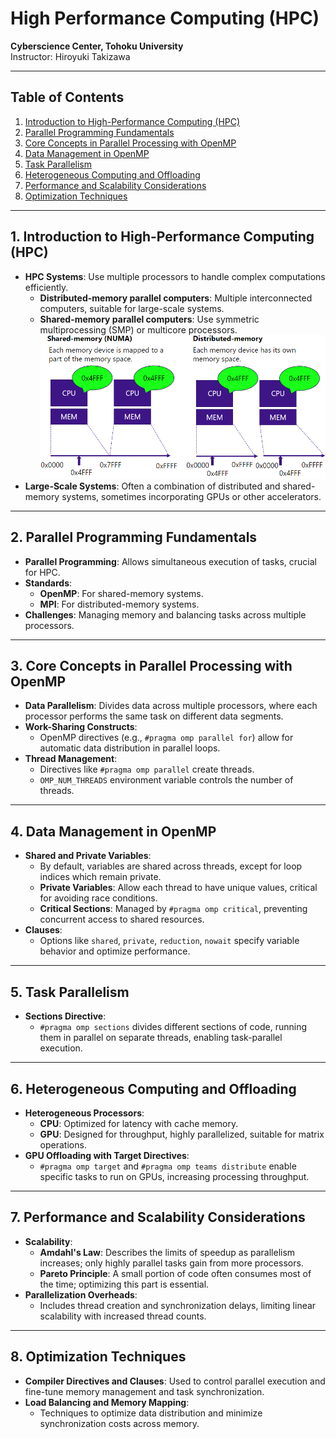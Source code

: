 # High Performance Computing (HPC)
**Cyberscience Center, Tohoku University**  
Instructor: Hiroyuki Takizawa

---
## Table of Contents

1. [Introduction to High-Performance Computing (HPC)](#1-introduction-to-high-performance-computing-hpc)
2. [Parallel Programming Fundamentals](#2-parallel-programming-fundamentals)
3. [Core Concepts in Parallel Processing with OpenMP](#3-core-concepts-in-parallel-processing-with-openmp)
4. [Data Management in OpenMP](#4-data-management-in-openmp)
5. [Task Parallelism](#5-task-parallelism)
6. [Heterogeneous Computing and Offloading](#6-heterogeneous-computing-and-offloading)
7. [Performance and Scalability Considerations](#7-performance-and-scalability-considerations)
8. [Optimization Techniques](#8-optimization-techniques)



---

## 1. Introduction to High-Performance Computing (HPC)
   - **HPC Systems**: Use multiple processors to handle complex computations efficiently.
     - **Distributed-memory parallel computers**: Multiple interconnected computers, suitable for large-scale systems.
     - **Shared-memory parallel computers**: Use symmetric multiprocessing (SMP) or multicore processors. \
![Sharing Memory](image/Sharing_Memory.png)
   - **Large-Scale Systems**: Often a combination of distributed and shared-memory systems, sometimes incorporating GPUs or other accelerators.

---

## 2. Parallel Programming Fundamentals
   - **Parallel Programming**: Allows simultaneous execution of tasks, crucial for HPC.
   - **Standards**:
     - **OpenMP**: For shared-memory systems.
     - **MPI**: For distributed-memory systems.
   - **Challenges**: Managing memory and balancing tasks across multiple processors.

---

## 3. Core Concepts in Parallel Processing with OpenMP
   - **Data Parallelism**: Divides data across multiple processors, where each processor performs the same task on different data segments.
   - **Work-Sharing Constructs**:
     - OpenMP directives (e.g., `#pragma omp parallel for`) allow for automatic data distribution in parallel loops.
   - **Thread Management**:
     - Directives like `#pragma omp parallel` create threads.
     - `OMP_NUM_THREADS` environment variable controls the number of threads.

---

## 4. Data Management in OpenMP
   - **Shared and Private Variables**:
     - By default, variables are shared across threads, except for loop indices which remain private.
     - **Private Variables**: Allow each thread to have unique values, critical for avoiding race conditions.
     - **Critical Sections**: Managed by `#pragma omp critical`, preventing concurrent access to shared resources.
   - **Clauses**:
     - Options like `shared`, `private`, `reduction`, `nowait` specify variable behavior and optimize performance.

---

## 5. Task Parallelism
   - **Sections Directive**:
     - `#pragma omp sections` divides different sections of code, running them in parallel on separate threads, enabling task-parallel execution.

---

## 6. Heterogeneous Computing and Offloading
   - **Heterogeneous Processors**:
     - **CPU**: Optimized for latency with cache memory.
     - **GPU**: Designed for throughput, highly parallelized, suitable for matrix operations.
   - **GPU Offloading with Target Directives**:
     - `#pragma omp target` and `#pragma omp teams distribute` enable specific tasks to run on GPUs, increasing processing throughput.

---

## 7. Performance and Scalability Considerations
   - **Scalability**:
     - **Amdahl's Law**: Describes the limits of speedup as parallelism increases; only highly parallel tasks gain from more processors.
     - **Pareto Principle**: A small portion of code often consumes most of the time; optimizing this part is essential.
   - **Parallelization Overheads**:
     - Includes thread creation and synchronization delays, limiting linear scalability with increased thread counts.

---

## 8. Optimization Techniques
   - **Compiler Directives and Clauses**: Used to control parallel execution and fine-tune memory management and task synchronization.
   - **Load Balancing and Memory Mapping**:
     - Techniques to optimize data distribution and minimize synchronization costs across memory.
